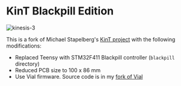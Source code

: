 # KinT Blackpill Edition

![kinesis-3](https://user-images.githubusercontent.com/800930/186173690-8d34ccd0-7eec-4b3d-93a0-488730113e12.jpg)

This is a fork of Michael Stapelberg's [KinT project](https://github.com/kinx-project/kint) with the following modifications:

* Replaced Teensy with STM32F411 Blackpill controller (`blackpill` directory)
* Reduced PCB size to 100 x 86 mm
* Use Vial firmware.  Source code is in my [fork of Vial](https://github.com/dcpedit/vial-qmk/tree/vial/keyboards/dcpedit/kint_bp)
